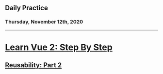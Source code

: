 ## Daily Practice
### Thursday, November 12th, 2020
---


# [Learn Vue 2: Step By Step](https://laracasts.com/series/learn-vue-2-step-by-step)


## [Reusability: Part 2](https://laracasts.com/series/learn-vue-2-step-by-step/episodes/41)
